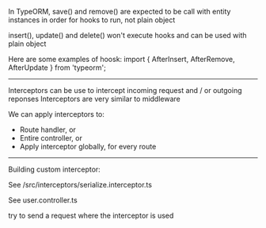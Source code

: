 In TypeORM, save() and remove() are expected
to be call with entity instances in order for hooks to run, not plain object

insert(), update() and delete() won't execute hooks and can be used with plain object

Here are some examples of hoosk:
import { AfterInsert, AfterRemove, AfterUpdate } from 'typeorm';

---

Interceptors can be use to intercept incoming request and / or outgoing reponses
Interceptors are very similar to middleware

We can apply interceptors to:

- Route handler, or
- Entire controller, or
- Apply interceptor globally, for every route

---

Building custom interceptor:

See /src/interceptors/serialize.interceptor.ts

See user.controller.ts

try to send a request where the interceptor is used
